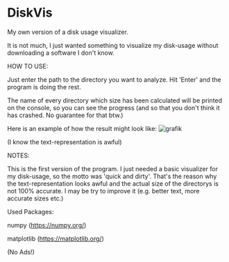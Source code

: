 # DiskVis
My own version of a disk usage visualizer.

It is not much, I just wanted something to visualize my disk-usage without downloading a software I don't know.

HOW TO USE:

Just enter the path to the directory you want to analyze. Hit 'Enter' and the program is doing the rest. 

The name of every directory which size has been calculated will be printed on the console, so you can see the progress (and so that you don't think it has 
crashed. No guarantee for that btw.)

Here is an example of how the result might look like:
![grafik](https://user-images.githubusercontent.com/95371658/201222301-5fc8ece1-7404-4efd-9f14-85d720bcdd74.png)

(I know the text-representation is awful)


NOTES:

This is the first version of the program. I just needed a basic visualizer for my disk-usage, so the motto was 'quick and dirty'. That's the reason why
the text-representation looks awful and the actual size of the directorys is not 100% accurate. I may be try to improve it (e.g. better text, more accurate
sizes etc.) 



Used Packages:

numpy (https://numpy.org/)

matplotlib (https://matplotlib.org/)

(No Ads!)
